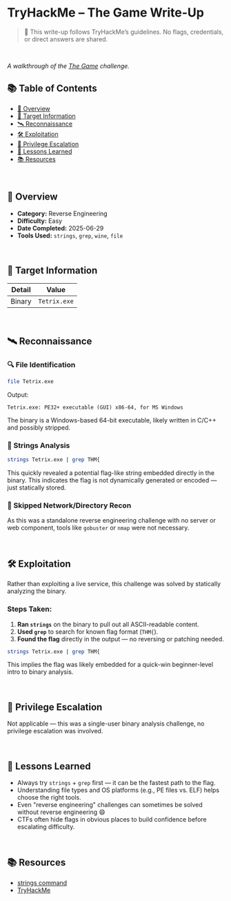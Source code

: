 # TryHackMe – The Game Write-Up

> 🚫 This write-up follows TryHackMe’s guidelines. No flags, credentials, or direct answers are shared.

<br>

_A walkthrough of the [The Game](https://tryhackme.com/room/hfb1thegame) challenge._

## 📚 Table of Contents
- [🧠 Overview](#-overview)
- [📡 Target Information](#-target-information)
- [🛰️ Reconnaissance](#-reconnaissance)
- [🛠️ Exploitation](#-exploitation)
- [🧨 Privilege Escalation](#-privilege-escalation)
- [🧠 Lessons Learned](#-lessons-learned)
- [📚 Resources](#-resources)

<br>

## 🧠 Overview
- **Category:** Reverse Engineering
- **Difficulty:** Easy
- **Date Completed:** 2025-06-29
- **Tools Used:** `strings`, `grep`, `wine`, `file`

<br>

## 📡 Target Information

| Detail  | Value        |
|---------|--------------|
| Binary  | `Tetrix.exe` |

<br>

## 🛰️ Reconnaissance

### 🔍 File Identification

```bash
file Tetrix.exe
```

Output:
```
Tetrix.exe: PE32+ executable (GUI) x86-64, for MS Windows
```

The binary is a Windows-based 64-bit executable, likely written in C/C++ and possibly stripped.

### 🔎 Strings Analysis

```bash
strings Tetrix.exe | grep THM{
```

This quickly revealed a potential flag-like string embedded directly in the binary. This indicates the flag is not dynamically generated or encoded — just statically stored.


### 🚫 Skipped Network/Directory Recon

As this was a standalone reverse engineering challenge with no server or web component, tools like `gobuster` or `nmap` were not necessary.

<br>

## 🛠️ Exploitation

Rather than exploiting a live service, this challenge was solved by statically analyzing the binary.

### Steps Taken:

1. **Ran `strings`** on the binary to pull out all ASCII-readable content.
2. **Used `grep`** to search for known flag format (`THM{`).
3. **Found the flag** directly in the output — no reversing or patching needed.

```bash
strings Tetrix.exe | grep THM{
```

This implies the flag was likely embedded for a quick-win beginner-level intro to binary analysis.

<br>

## 🧨 Privilege Escalation

Not applicable — this was a single-user binary analysis challenge, no privilege escalation was involved.

<br>

## 🧠 Lessons Learned

- Always try `strings` + `grep` first — it can be the fastest path to the flag.
- Understanding file types and OS platforms (e.g., PE files vs. ELF) helps choose the right tools.
- Even "reverse engineering" challenges can sometimes be solved without reverse engineering 😄
- CTFs often hide flags in obvious places to build confidence before escalating difficulty.

<br>

## 📚 Resources

- [strings command](https://man7.org/linux/man-pages/man1/strings.1.html)
- [TryHackMe](https://tryhackme.com)
